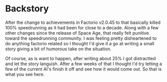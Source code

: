 # Backstory 

After the change to achievements in Factorio v2.0.45 to that basically killed
100% speedrunning as it had been for close to a decade. Along with a few other
changes since the release of Space Age, that really felt punitive toward the
speedrunning community. I was feeling pretty disheartened to do anything
factorio related so I thought I'd give it a go at writing a small story giving
a bit of humorous take on the situation.

Of course, as is want to happen, after writing about 25% I got distractted and
let the story languish. After a few weeks of that I thought I'd try letting
a few of the current AI's finish it off and see how it would come out. So that
is what you see here.
